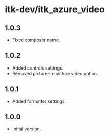 # itk-dev/itk_azure_video

## 1.0.3

* Fixed composer name.

## 1.0.2

* Added controls settings.
* Removed picture-in-picture video option.

## 1.0.1

* Added formatter settings.

## 1.0.0

* Initial version.
